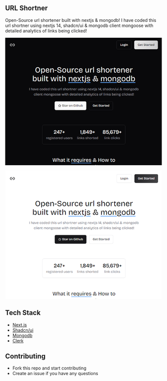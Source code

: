 ## URL Shortner

Open-Source url shortener built with nextjs & mongodb!
I have coded this url shortner using nextjs 14, shadcn/ui & mongodb client mongoose with detailed analytics of links being clicked!

![preview](/public/preview-dark.png)

![preview](/public/preview.png)

## Tech Stack

- [Next.js](https://nextjs.org/)
- [Shadcn/ui](https://ui.shadcn.com/)
- [Mongodb](https://www.mongodb.com/)
- [Clerk](https://www.clerk.com/)

## Contributing

- Fork this repo and start contributing
- Create an issue if you have any questions